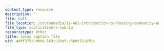 ```yaml
---
content_type: resource
description: ''
file: null
file_location: /coursemedia/11-401-introduction-to-housing-community-and-economic-development-fall-2015/4dff375d0b6e563c93efc6bdb7916fbe_uMbkHpyKuWU.vtt
file_type: application/x-subrip
resourcetype: Other
title: 3play caption file
uid: 4dff375d-0b6e-563c-93ef-c6bdb7916fbe
---
```

